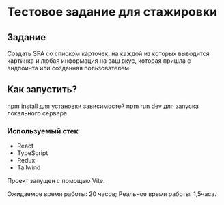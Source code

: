 # Тестовое задание для стажировки

## Задание

Cоздать SPA со списком карточек, на каждой из которых выводится картинка и любая информация на ваш вкус, которая пришла с эндпоинта или созданная пользователем.

## Как запустить?

npm install для установки зависимостей
npm run dev для запуска локального сервера

###  Используемый стек

- React
- TypeScript
- Redux
- Tailwind

Проект запущен с помощью Vite.

Ожидаемое время работы: 20 часов;
Реальное время работы: 1,5часа.